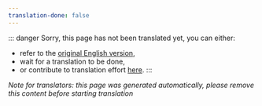 ```yaml
---
translation-done: false
---
```

::: danger
Sorry, this page has not been translated yet, you can either:
- refer to the [original English version](<..\..\..\fr\mapping\advanced-audio.md>),
- wait for a translation to be done,
- or contribute to translation effort [here](https://github.com/bsmg/wiki).
:::

_Note for translators: this page was generated automatically, please remove this content before starting translation_

